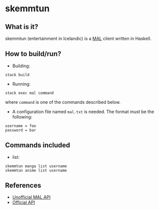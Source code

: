 # skemmtun

## What is it?

skemmtun (entertainment in Icelandic) is a [MAL](http://myanimelist.net) client written in Haskell.

## How to build/run?

- Building:
```
stack build
```

- Running:
```
stack exec mal command
```
where `command` is one of the commands described below.

- A configuration file named `mal.txt` is needed. The format must be the following:
```
username = foo
password = bar
```

## Commands included

- list:
```
skemmtun manga list username
skemmtun anime list username
```

## References

- [Unofficial MAL API](https://github.com/chuyeow/myanimelist-api)
- [Official API](http://myanimelist.net/modules.php?go=api)

